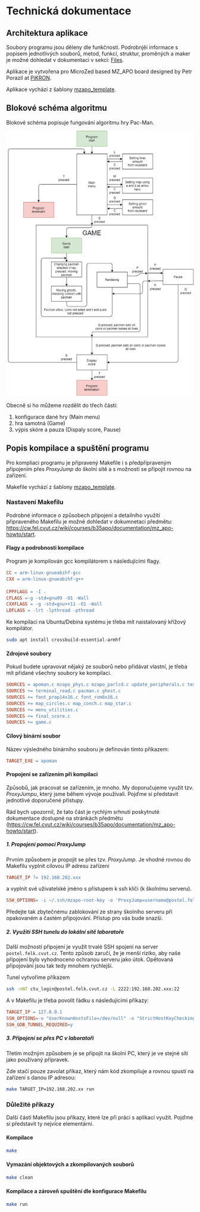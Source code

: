 # Technická dokumentace

## Architektura aplikace

Soubory programu jsou děleny dle funkčnosti. Podrobnjěí informace s popisem jednotlivých souborů, metod, funkcí, struktur, proměných a maker je možné dohledat v dokumentaci v sekci: [Files](files.html).

Aplikace je vytvořena pro MicroZed based MZ_APO board designed by Petr Porazil at [PiKRON](http://www.pikron.com/).

Aplikace vychází z šablony [mzapo_template](https://gitlab.fel.cvut.cz/b35apo/mzapo_template).

## Blokové schéma algoritmu

Blokové schéma popisuje fungování algoritmu hry Pac-Man.

![block-schema](https://raw.githubusercontent.com/petrkucerak/library/main/asstes/share/blok-schema.png)

Obecně si ho můžeme rozdělit do třech částí:

1. konfigurace dané hry (Main menu)
2. hra samotná (Game)
3. výpis skóre a pauza (Dispaly score, Pause)

## Popis kompilace a spuštění programu

Pro kompliaci programu je připravený Makefile i s předpřipraveným připojením přes *ProxyJump* do školní sítě a s možností se připojit rovnou na zařízení.

Makefile vychází z šablony [mzapo_template](https://gitlab.fel.cvut.cz/b35apo/mzapo_template).

### Nastavení Makefilu

Podrobné informace o způsobech připojení a detailního využití připraveného Makefilu je možné dohledat v dokumnetaci předmětu: https://cw.fel.cvut.cz/wiki/courses/b35apo/documentation/mz_apo-howto/start.

#### Flagy a podrobnosti kompilace

Program je kompilován gcc kompilátorem s následujícími flagy.

```Makefile
CC = arm-linux-gnueabihf-gcc
CXX = arm-linux-gnueabihf-g++

CPPFLAGS = -I .
CFLAGS =-g -std=gnu99 -O1 -Wall
CXXFLAGS = -g -std=gnu++11 -O1 -Wall
LDFLAGS = -lrt -lpthread -pthread
```

Ke kompilaci na Ubuntu/Debina systému je třeba mít naistalovaný křížový kompilátor.
```bash
sudo apt install crossbuild-essential-armhf
```

#### Zdrojové soubory

Pokud budete upravovat nějaký ze souborů nebo přidávat vlastní, je třeba mít přidané všechny soubory ke kompilaci.

```Makefile
SOURCES = apoman.c mzapo_phys.c mzapo_parlcd.c update_peripherals.c text_fb.c map_from_template.c map_to_fb.c draw_shapes.c
SOURCES += terminal_read.c pacman.c ghost.c
SOURCES += font_prop14x16.c font_rom8x16.c
SOURCES += map_circles.c map_conch.c map_star.c
SOURCES += menu_utilities.c
SOURCES += final_score.c
SOURCES += game.c
```

#### Cílový binární soubor

Název výsledného binárního souboru je definován tímto příkazem:
```Makefile
TARGET_EXE = apoman
```

#### Propojení se zařízením při kompilaci

Způsobů, jak pracovat se zařízením, je mnoho. My doporučujeme využít tzv. *ProxyJumpu*, který jsme během vývoje používali. Pojďme si představit jednotlivé doporučené přístupy.

Rád bych upozornil, že tato část je rychlým srhnutí poskytnuté dokumentace dostupné na stránkách předmětu (https://cw.fel.cvut.cz/wiki/courses/b35apo/documentation/mz_apo-howto/start).

##### 1. Propojení pomocí *ProxyJump*

Prvním způsobem je propojit se přes tzv. *ProxyJump*. Je vhodné rovnou do Makefilu vyplnit cílovou IP adresu zařízení
```Makefile
TARGET_IP ?= 192.168.202.xxx
```
 a vyplnit své uživatelské jméno s přístupem k ssh klíči (k školnímu serveru).
```Makefile
SSH_OPTIONS= -i ~/.ssh/mzapo-root-key -o 'ProxyJump=username@postel.felk.cvut.cz'
```
Předejte tak zbytečnému zablokování ze strany školního serveru při opakovaném a častém připojování. Přístup pro vás bude snazší.

##### 2. Využití SSH tunelu do lokální sítě laboratoře

Další možností připojení je využít trvalé SSH spojení na server `postel.felk.cvut.cz`. Tento způsob zaručí, že je menší riziko, aby naše připojení bylo vyhodnoceno ochranou serveru jako útok. Opětovaná připojování jsou tak tedy mnohem rychlejší.

Tunel vytvoříme příkazem
```bash
ssh -nNT ctu_login@postel.felk.cvut.cz -L 2222:192.168.202.xxx:22
```

A v Makefilu je třeba povolit řádku s následujícími příkazy:
```Makefile
TARGET_IP = 127.0.0.1
SSH_OPTIONS=-o "UserKnownHostsFile=/dev/null" -o "StrictHostKeyChecking=no" -o "Port=2222"
SSH_GDB_TUNNEL_REQUIRED=y
```

##### 3. Připojení se přes PC v laboratoři

Třetím možným způsobem je se připojit na školní PC, který je ve stejné síti jako používaný přípravek.

Zde stačí pouze zavolat příkaz, který nám kód zkompiluje a rovnou spustí na zařízení s danou IP adresou:
```bash
make TARGET_IP=192.168.202.xx run
```

### Důležité příkazy

Další částí Makefilu jsou příkazy, které lze při práci s aplikací využít. Pojďme si představit ty nejvíce elementární.

#### Kompilace

```bash
make
```

#### Vymazání objektových a zkompilovaných souborů

```bash
make clean
```

#### Kompilace a zároveň spuštění dle konfigurace Makefilu

```bash
make run
```